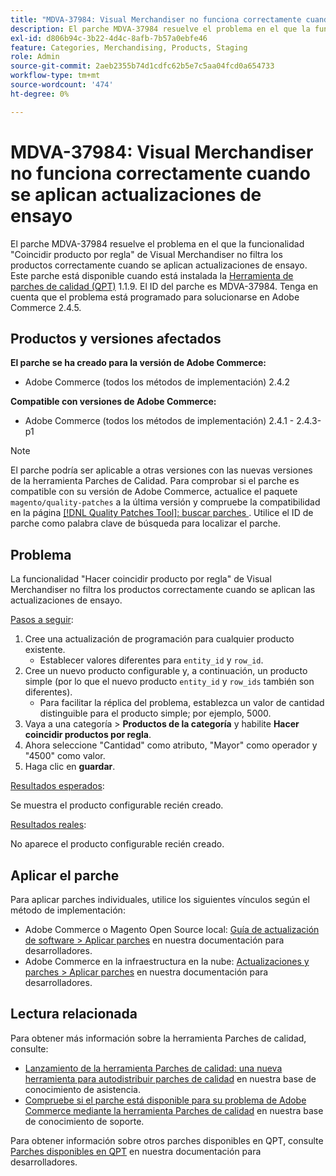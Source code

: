 ```yaml
---
title: "MDVA-37984: Visual Merchandiser no funciona correctamente cuando se aplican actualizaciones de ensayo"
description: El parche MDVA-37984 resuelve el problema en el que la funcionalidad "Coincidir producto por regla" de Visual Merchandiser no filtra los productos correctamente cuando se aplican actualizaciones de ensayo. Este parche está disponible cuando está instalada la [Quality Patches Tool (QPT)](/help/announcements/adobe-commerce-announcements/magento-quality-patches-released-new-tool-to-self-serve-quality-patches.md) 1.1.9. El ID del parche es MDVA-37984. Tenga en cuenta que el problema está programado para solucionarse en Adobe Commerce 2.4.5.
exl-id: d806b94c-3b22-4d4c-8afb-7b57a0ebfe46
feature: Categories, Merchandising, Products, Staging
role: Admin
source-git-commit: 2aeb2355b74d1cdfc62b5e7c5aa04fcd0a654733
workflow-type: tm+mt
source-wordcount: '474'
ht-degree: 0%

---
```


# MDVA-37984: Visual Merchandiser no funciona correctamente cuando se aplican actualizaciones de ensayo

El parche MDVA-37984 resuelve el problema en el que la funcionalidad &quot;Coincidir producto por regla&quot; de Visual Merchandiser no filtra los productos correctamente cuando se aplican actualizaciones de ensayo. Este parche está disponible cuando está instalada la [Herramienta de parches de calidad (QPT)](/help/announcements/adobe-commerce-announcements/magento-quality-patches-released-new-tool-to-self-serve-quality-patches.md) 1.1.9. El ID del parche es MDVA-37984. Tenga en cuenta que el problema está programado para solucionarse en Adobe Commerce 2.4.5.

## Productos y versiones afectados

**El parche se ha creado para la versión de Adobe Commerce:**

* Adobe Commerce (todos los métodos de implementación) 2.4.2

**Compatible con versiones de Adobe Commerce:**

* Adobe Commerce (todos los métodos de implementación) 2.4.1 - 2.4.3-p1

>[!NOTE]
>
>El parche podría ser aplicable a otras versiones con las nuevas versiones de la herramienta Parches de Calidad. Para comprobar si el parche es compatible con su versión de Adobe Commerce, actualice el paquete `magento/quality-patches` a la última versión y compruebe la compatibilidad en la página [[!DNL Quality Patches Tool]: buscar parches ](https://experienceleague.adobe.com/tools/commerce-quality-patches/index.html). Utilice el ID de parche como palabra clave de búsqueda para localizar el parche.

## Problema

La funcionalidad &quot;Hacer coincidir producto por regla&quot; de Visual Merchandiser no filtra los productos correctamente cuando se aplican las actualizaciones de ensayo.

<u>Pasos a seguir</u>:

1. Cree una actualización de programación para cualquier producto existente.
   * Establecer valores diferentes para `entity_id` y `row_id`.
1. Cree un nuevo producto configurable y, a continuación, un producto simple (por lo que el nuevo producto `entity_id` y `row_ids` también son diferentes).
   * Para facilitar la réplica del problema, establezca un valor de cantidad distinguible para el producto simple; por ejemplo, 5000.
1. Vaya a una categoría > **Productos de la categoría** y habilite **Hacer coincidir productos por regla**.
1. Ahora seleccione &quot;Cantidad&quot; como atributo, &quot;Mayor&quot; como operador y &quot;4500&quot; como valor.
1. Haga clic en **guardar**.

<u>Resultados esperados</u>:

Se muestra el producto configurable recién creado.

<u>Resultados reales</u>:

No aparece el producto configurable recién creado.

## Aplicar el parche

Para aplicar parches individuales, utilice los siguientes vínculos según el método de implementación:

* Adobe Commerce o Magento Open Source local: [Guía de actualización de software > Aplicar parches](https://experienceleague.adobe.com/en/docs/commerce-operations/tools/quality-patches-tool/usage) en nuestra documentación para desarrolladores.
* Adobe Commerce en la infraestructura en la nube: [Actualizaciones y parches > Aplicar parches](https://experienceleague.adobe.com/en/docs/commerce-cloud-service/user-guide/develop/upgrade/apply-patches) en nuestra documentación para desarrolladores.

## Lectura relacionada

Para obtener más información sobre la herramienta Parches de calidad, consulte:

* [Lanzamiento de la herramienta Parches de calidad: una nueva herramienta para autodistribuir parches de calidad](/help/announcements/adobe-commerce-announcements/magento-quality-patches-released-new-tool-to-self-serve-quality-patches.md) en nuestra base de conocimiento de asistencia.
* [Compruebe si el parche está disponible para su problema de Adobe Commerce mediante la herramienta Parches de calidad](/help/support-tools/patches-available-in-qpt-tool/check-patch-for-magento-issue-with-magento-quality-patches.md) en nuestra base de conocimiento de soporte.

Para obtener información sobre otros parches disponibles en QPT, consulte [Parches disponibles en QPT](https://experienceleague.adobe.com/tools/commerce-quality-patches/index.html) en nuestra documentación para desarrolladores.
